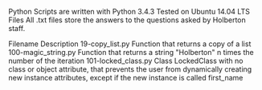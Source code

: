 Python Scripts are written with Python 3.4.3
Tested on Ubuntu 14.04 LTS
Files
All .txt files store the answers to the questions asked by Holberton staff.

Filename	Description
19-copy_list.py	Function that returns a copy of a list
100-magic_string.py	Function that returns a string "Holberton" n times the number of the iteration
101-locked_class.py	Class LockedClass with no class or object attribute, that prevents the user from dynamically creating new instance attributes, except if the new instance is called first_name

